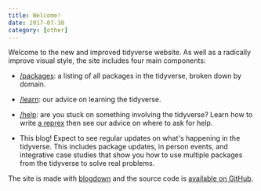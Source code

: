 ```yaml
---
title: Welcome!
date: 2017-07-30
category: [other]
---
```


Welcome to the new and improved tidyverse website. As well as a radically improve visual style, the site includes four main components:

<!--more-->

* [/packages](Packages): a listing of all packages in the tidyverse, 
  broken down by domain.
  
* [/learn](Learn): our advice on learning the tidyverse.

* [/help](Help): are you stuck on something involving the tidyverse?
  Learn how to write [a reprex](/help#reprex) then see our advice on
  where to ask for help.

* This blog! Expect to see regular updates on what's happening in the 
  tidyverse. This includes package updates, in person events, and
  integrative case studies that show you how to use multiple packages
  from the tidyverse to solve real problems.
  
The site is made with [blogdown](https://bookdown.org/yihui/blogdown) and the source code is [available on GitHub](https://github.com/tidyverse/tidyweb).
